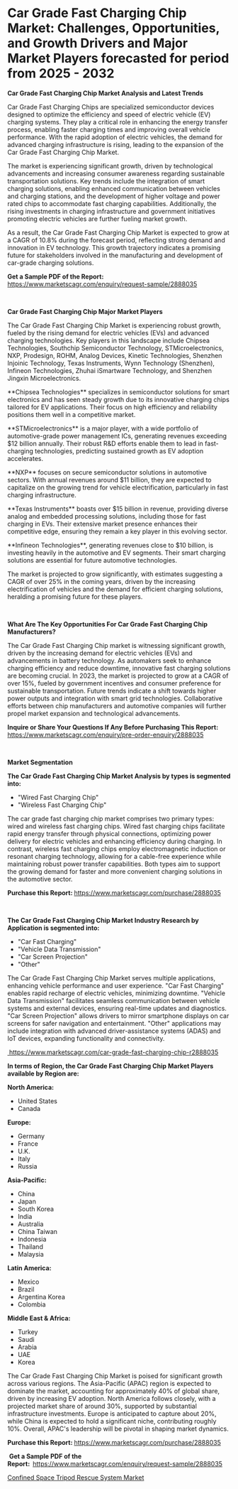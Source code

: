<p><h1>Car Grade Fast Charging Chip Market: Challenges, Opportunities, and Growth Drivers and Major Market Players forecasted for period from 2025 - 2032</h1></p><p><strong>Car Grade Fast Charging Chip Market Analysis and Latest Trends</strong></p>
<p><p>Car Grade Fast Charging Chips are specialized semiconductor devices designed to optimize the efficiency and speed of electric vehicle (EV) charging systems. They play a critical role in enhancing the energy transfer process, enabling faster charging times and improving overall vehicle performance. With the rapid adoption of electric vehicles, the demand for advanced charging infrastructure is rising, leading to the expansion of the Car Grade Fast Charging Chip Market.</p><p>The market is experiencing significant growth, driven by technological advancements and increasing consumer awareness regarding sustainable transportation solutions. Key trends include the integration of smart charging solutions, enabling enhanced communication between vehicles and charging stations, and the development of higher voltage and power rated chips to accommodate fast charging capabilities. Additionally, the rising investments in charging infrastructure and government initiatives promoting electric vehicles are further fueling market growth.</p><p>As a result, the Car Grade Fast Charging Chip Market is expected to grow at a CAGR of 10.8% during the forecast period, reflecting strong demand and innovation in EV technology. This growth trajectory indicates a promising future for stakeholders involved in the manufacturing and development of car-grade charging solutions.</p></p>
<p><strong>Get a Sample PDF of the Report:&nbsp;</strong> <a href="https://www.marketscagr.com/enquiry/request-sample/2888035?utm_campaign=2304&utm_medium=2&utm_source=Github&utm_content=ia&utm_term=14032025&utm_id=car-grade-fast-charging-chip">https://www.marketscagr.com/enquiry/request-sample/2888035</a></p>
<p>&nbsp;</p>
<p><strong>Car Grade Fast Charging Chip Major Market Players</strong></p>
<p><p>The Car Grade Fast Charging Chip Market is experiencing robust growth, fueled by the rising demand for electric vehicles (EVs) and advanced charging technologies. Key players in this landscape include Chipsea Technologies, Southchip Semiconductor Technology, STMicroelectronics, NXP, Prodesign, ROHM, Analog Devices, Kinetic Technologies, Shenzhen Injoinic Technology, Texas Instruments, Wynn Technology (Shenzhen), Infineon Technologies, Zhuhai iSmartware Technology, and Shenzhen Jingxin Microelectronics.</p><p>**Chipsea Technologies** specializes in semiconductor solutions for smart electronics and has seen steady growth due to its innovative charging chips tailored for EV applications. Their focus on high efficiency and reliability positions them well in a competitive market.</p><p>**STMicroelectronics** is a major player, with a wide portfolio of automotive-grade power management ICs, generating revenues exceeding $12 billion annually. Their robust R&D efforts enable them to lead in fast-charging technologies, predicting sustained growth as EV adoption accelerates.</p><p>**NXP** focuses on secure semiconductor solutions in automotive sectors. With annual revenues around $11 billion, they are expected to capitalize on the growing trend for vehicle electrification, particularly in fast charging infrastructure.</p><p>**Texas Instruments** boasts over $15 billion in revenue, providing diverse analog and embedded processing solutions, including those for fast charging in EVs. Their extensive market presence enhances their competitive edge, ensuring they remain a key player in this evolving sector.</p><p>**Infineon Technologies**, generating revenues close to $10 billion, is investing heavily in the automotive and EV segments. Their smart charging solutions are essential for future automotive technologies.</p><p>The market is projected to grow significantly, with estimates suggesting a CAGR of over 25% in the coming years, driven by the increasing electrification of vehicles and the demand for efficient charging solutions, heralding a promising future for these players.</p></p>
<p>&nbsp;</p>
<p><strong>What Are The Key Opportunities For Car Grade Fast Charging Chip Manufacturers?</strong></p>
<p><p>The Car Grade Fast Charging Chip market is witnessing significant growth, driven by the increasing demand for electric vehicles (EVs) and advancements in battery technology. As automakers seek to enhance charging efficiency and reduce downtime, innovative fast charging solutions are becoming crucial. In 2023, the market is projected to grow at a CAGR of over 15%, fueled by government incentives and consumer preference for sustainable transportation. Future trends indicate a shift towards higher power outputs and integration with smart grid technologies. Collaborative efforts between chip manufacturers and automotive companies will further propel market expansion and technological advancements.</p></p>
<p><strong>Inquire or Share Your Questions If Any Before Purchasing This Report:</strong> <a href="https://www.marketscagr.com/enquiry/pre-order-enquiry/2888035?utm_campaign=2304&utm_medium=2&utm_source=Github&utm_content=ia&utm_term=14032025&utm_id=car-grade-fast-charging-chip">https://www.marketscagr.com/enquiry/pre-order-enquiry/2888035</a></p>
<p>&nbsp;</p>
<p><strong>Market Segmentation</strong></p>
<p><strong>The Car Grade Fast Charging Chip Market Analysis by types is segmented into:</strong></p>
<p><ul><li>"Wired Fast Charging Chip"</li><li>"Wireless Fast Charging Chip"</li></ul></p>
<p><p>The car grade fast charging chip market comprises two primary types: wired and wireless fast charging chips. Wired fast charging chips facilitate rapid energy transfer through physical connections, optimizing power delivery for electric vehicles and enhancing efficiency during charging. In contrast, wireless fast charging chips employ electromagnetic induction or resonant charging technology, allowing for a cable-free experience while maintaining robust power transfer capabilities. Both types aim to support the growing demand for faster and more convenient charging solutions in the automotive sector.</p></p>
<p><strong>Purchase this Report:&nbsp;</strong><a href="https://www.marketscagr.com/purchase/2888035?utm_campaign=2304&utm_medium=2&utm_source=Github&utm_content=ia&utm_term=14032025&utm_id=car-grade-fast-charging-chip">https://www.marketscagr.com/purchase/2888035</a></p>
<p>&nbsp;</p>
<p><strong>The Car Grade Fast Charging Chip Market Industry Research by Application is segmented into:</strong></p>
<p><ul><li>"Car Fast Charging"</li><li>"Vehicle Data Transmission"</li><li>"Car Screen Projection"</li><li>"Other"</li></ul></p>
<p><p>The Car Grade Fast Charging Chip Market serves multiple applications, enhancing vehicle performance and user experience. "Car Fast Charging" enables rapid recharge of electric vehicles, minimizing downtime. "Vehicle Data Transmission" facilitates seamless communication between vehicle systems and external devices, ensuring real-time updates and diagnostics. "Car Screen Projection" allows drivers to mirror smartphone displays on car screens for safer navigation and entertainment. "Other" applications may include integration with advanced driver-assistance systems (ADAS) and IoT devices, expanding functionality and connectivity.</p></p>
<p><a href="https://www.marketscagr.com/car-grade-fast-charging-chip-r2888035?utm_campaign=2304&utm_medium=2&utm_source=Github&utm_content=ia&utm_term=14032025&utm_id=car-grade-fast-charging-chip">&nbsp;https://www.marketscagr.com/car-grade-fast-charging-chip-r2888035</a></p>
<p><strong>In terms of Region, the Car Grade Fast Charging Chip Market Players available by Region are:</strong></p>
<p>
    <p> <strong> North America: </strong>
        <ul>
            <li>United States</li>
            <li>Canada</li>
        </ul>
        </p> 
    <p> <strong> Europe: </strong>
        <ul>
            <li>Germany</li>
            <li>France</li>
            <li>U.K.</li>
            <li>Italy</li>
            <li>Russia</li>
        </ul>
        </p> 
    <p> <strong> Asia-Pacific: </strong>
        <ul>
            <li>China</li>
            <li>Japan</li>
            <li>South Korea</li>
            <li>India</li>
            <li>Australia</li>
            <li>China Taiwan</li>
            <li>Indonesia</li>
            <li>Thailand</li>
            <li>Malaysia</li>
        </ul>
        </p> 
    <p> <strong> Latin America: </strong>
        <ul>
            <li>Mexico</li>
            <li>Brazil</li>
            <li>Argentina Korea</li>
            <li>Colombia</li>
        </ul>
        </p> 
    <p> <strong> Middle East & Africa: </strong>
        <ul>
            <li>Turkey</li>
            <li>Saudi</li>
            <li>Arabia</li>
            <li>UAE</li>
            <li>Korea</li>
        </ul>
    </p>
    </p>
<p><p>The Car Grade Fast Charging Chip Market is poised for significant growth across various regions. The Asia-Pacific (APAC) region is expected to dominate the market, accounting for approximately 40% of global share, driven by increasing EV adoption. North America follows closely, with a projected market share of around 30%, supported by substantial infrastructure investments. Europe is anticipated to capture about 20%, while China is expected to hold a significant niche, contributing roughly 10%. Overall, APAC's leadership will be pivotal in shaping market dynamics.</p></p>
<p><strong>Purchase this Report: </strong><a href="https://www.marketscagr.com/purchase/2888035?utm_campaign=2304&utm_medium=2&utm_source=Github&utm_content=ia&utm_term=14032025&utm_id=car-grade-fast-charging-chip">https://www.marketscagr.com/purchase/2888035</a></p>
<p>&nbsp;<strong>Get a Sample PDF of the Report:&nbsp;&nbsp;</strong><a href="https://www.marketscagr.com/enquiry/request-sample/2888035?utm_campaign=2304&utm_medium=2&utm_source=Github&utm_content=ia&utm_term=14032025&utm_id=car-grade-fast-charging-chip">https://www.marketscagr.com/enquiry/request-sample/2888035</a></p>
<p><strong></strong></p>
<p><p><a href="https://github.com/gullattedenna/Market-Research-Report-List-1/blob/main/confined-space-tripod-rescue-system-market.md?utm_campaign=2304&utm_medium=2&utm_source=Github&utm_content=ia&utm_term=14032025&utm_id=car-grade-fast-charging-chip">Confined Space Tripod Rescue System Market</a></p></p>